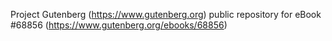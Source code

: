Project Gutenberg (https://www.gutenberg.org) public repository for
eBook #68856 (https://www.gutenberg.org/ebooks/68856)
